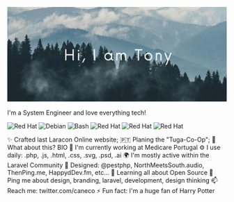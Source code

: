 ![Header Image](https://github.com/acavella/acavella/blob/master/assets/header.png)


I'm a System Engineer and love everything tech!

![Red Hat](https://img.shields.io/badge/-Red%20Hat-EE0000?logo=redhat)
![Debian](https://img.shields.io/badge/-Debian-A81D33?logo=debian)
![Bash](https://img.shields.io/badge/-Bash-4EAA25?logo=gnubash)
![Red Hat](https://img.shields.io/badge/-Red%20Hat-#EE0000?logo=redhat&style=for-the-badge)
![Red Hat](https://img.shields.io/badge/-Red%20Hat-#EE0000?logo=redhat&style=for-the-badge)
![Red Hat](https://img.shields.io/badge/-Red%20Hat-#EE0000?logo=redhat&style=for-the-badge)

✨ Crafted last Laracon Online website;
🇵🇹 Planing the "Tuga-Co-Op";
🍑 What about this?
BIO
🏢 I'm currently working at Medicare Portugal
⚙️ I use daily: .php, .js, .html, .css, .svg, .psd, .ai
🌍 I'm mostly active within the Laravel Community
💅 Designed: @pestphp, NorthMeetsSouth.audio, ThenPing.me, HappydDev.fm, etc…
🌱 Learning all about Open Source
💬 Ping me about design, branding, laravel, development, design thinking
📫 Reach me: twitter.com/caneco
⚡️ Fun fact: I'm a huge fan of Harry Potter

<!--
**acavella/acavella** is a ✨ _special_ ✨ repository because its `README.md` (this file) appears on your GitHub profile.

Here are some ideas to get you started:

- 🔭 I’m currently working on ...
- 🌱 I’m currently learning ...
- 👯 I’m looking to collaborate on ...
- 🤔 I’m looking for help with ...
- 💬 Ask me about ...
- 📫 How to reach me: ...
- 😄 Pronouns: ...
- ⚡ Fun fact: ...
-->
